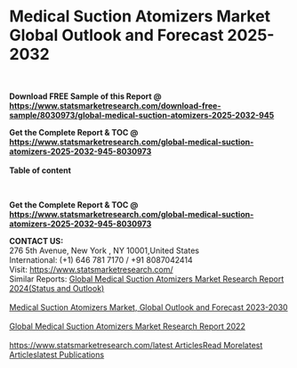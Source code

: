 <h1>Medical Suction Atomizers Market Global Outlook and Forecast 2025-2032</h1><br/><p><strong>Download FREE Sample of this Report @ <a href="https://www.statsmarketresearch.com/download-free-sample/8030973/global-medical-suction-atomizers-2025-2032-945">https://www.statsmarketresearch.com/download-free-sample/8030973/global-medical-suction-atomizers-2025-2032-945</a></strong></p><div><b>Get the Complete Report & TOC @ <a href="https://www.statsmarketresearch.com/global-medical-suction-atomizers-2025-2032-945-8030973">https://www.statsmarketresearch.com/global-medical-suction-atomizers-2025-2032-945-8030973</a></b></div><br><b>Table of content</b><p><br><div><b>Get the Complete Report & TOC @ <a href="https://www.statsmarketresearch.com/global-medical-suction-atomizers-2025-2032-945-8030973">https://www.statsmarketresearch.com/global-medical-suction-atomizers-2025-2032-945-8030973</a></b></div></p> <b>CONTACT US:</b><br>276 5th Avenue, New York , NY 10001,United States<br>International: (+1) 646 781 7170 / +91 8087042414<br>Visit: <a href="https://www.statsmarketresearch.com/">https://www.statsmarketresearch.com/</a><br>Similar Reports: <a href="https://www.statsmarketresearch.com/global-medical-suction-atomizers-2025-2032-945-8030973">Global Medical Suction Atomizers Market Research Report 2024(Status and Outlook)</a><br/><br/><a href="https://www.statsmarketresearch.com/global-medical-suction-atomizers-2025-2032-945-8030973">Medical Suction Atomizers Market, Global Outlook and Forecast 2023-2030</a><br/><br/><a href="https://www.statsmarketresearch.com/global-medical-suction-atomizers-2025-2032-945-8030973">Global Medical Suction Atomizers Market Research Report 2022</a><br/><br/><a href="https://gyeongbokgung.com">https://www.statsmarketresearch.com/</a><a href="https://hallyeomaritime.com">latest Articles</a><a href="https://jingwansa.com">Read More</a><a href=https://nguoiviet.jp/">latest Articles</a><a href="https://www.intelmarketresearch.com/">latest Publications</a>